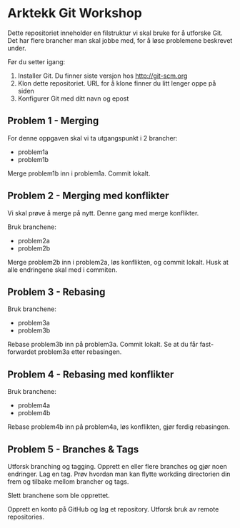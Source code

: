 Arktekk Git Workshop
====================

Dette repositoriet inneholder en filstruktur vi skal bruke for å utforske Git.
Det har flere brancher man skal jobbe med, for å løse problemene beskrevet under.

Før du setter igang:

 1. Installer Git. Du finner siste versjon hos http://git-scm.org
 2. Klon dette repositoriet. URL for å klone finner du litt lenger oppe på siden
 3. Konfigurer Git med ditt navn og epost

Problem 1 - Merging
-------------------

For denne oppgaven skal vi ta utgangspunkt i 2 brancher:

 * problem1a
 * problem1b

Merge problem1b inn i problem1a. Commit lokalt.

Problem 2 - Merging med konflikter
----------------------------------

Vi skal prøve å merge på nytt. Denne gang med merge konflikter.

Bruk branchene:

 * problem2a
 * problem2b

Merge problem2b inn i problem2a, løs konflikten, og commit lokalt. Husk at alle
endringene skal med i commiten.

Problem 3 - Rebasing
--------------------

Bruk branchene:

 * problem3a
 * problem3b

Rebase problem3b inn på problem3a. Commit lokalt. Se at du får fast-forwardet
problem3a etter rebasingen.

Problem 4 - Rebasing med konflikter
-----------------------------------

Bruk branchene:

 * problem4a
 * problem4b

Rebase problem4b inn på problem4a, løs konflikten, gjør ferdig rebasingen.

Problem 5 - Branches & Tags
---------------------------

Utforsk branching og tagging. Opprett en eller flere branches og gjør noen endringer. 
Lag en tag. Prøv hvordan man kan flytte workding directorien din frem og tilbake mellom
brancher og tags.

Slett branchene som ble opprettet.

Opprett en konto på GitHub og lag et repository. Utforsk bruk av remote
repositories.
